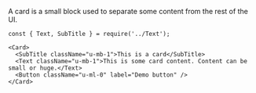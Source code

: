A card is a small block used to separate some content from the rest of the UI.

```
const { Text, SubTitle } = require('../Text');

<Card>
  <SubTitle className="u-mb-1">This is a card</SubTitle>
  <Text className="u-mb-1">This is some card content. Content can be small or huge.</Text>
  <Button className="u-ml-0" label="Demo button" />
</Card>
```
